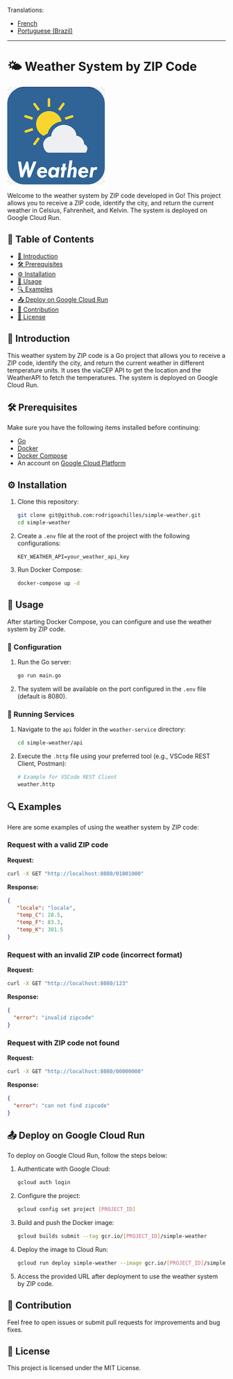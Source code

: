 Translations:

* [French](README_fr.md)
* [Portuguese (Brazil)](README_pt_br.md)

---

# 🌤️ Weather System by ZIP Code

![Project Logo](assets/simple_weather-logo.png)

Welcome to the weather system by ZIP code developed in Go! This project allows you to receive a ZIP code, identify the city, and return the current weather in Celsius, Fahrenheit, and Kelvin. The system is deployed on Google Cloud Run.

## 📑&nbsp;Table of Contents

- [📖 Introduction](#introduction)
- [🛠 Prerequisites](#prerequisites)
- [⚙️ Installation](#installation)
- [🚀 Usage](#usage)
- [🔍 Examples](#examples)
- [📤 Deploy on Google Cloud Run](#deploy-on-google-cloud-run)
- [🤝 Contribution](#contribution)
- [📜 License](#license)

## 📖&nbsp;Introduction

This weather system by ZIP code is a Go project that allows you to receive a ZIP code, identify the city, and return the current weather in different temperature units. It uses the viaCEP API to get the location and the WeatherAPI to fetch the temperatures. The system is deployed on Google Cloud Run.

## 🛠&nbsp;Prerequisites

Make sure you have the following items installed before continuing:

- [Go](https://golang.org/doc/install)
- [Docker](https://www.docker.com/get-started)
- [Docker Compose](https://docs.docker.com/compose/install/)
- An account on [Google Cloud Platform](https://cloud.google.com/)

## ⚙️&nbsp;Installation

1. Clone this repository:

    ```sh
    git clone git@github.com:rodrigoachilles/simple-weather.git
    cd simple-weather
    ```

2. Create a `.env` file at the root of the project with the following configurations:

    ```env
    KEY_WEATHER_API=your_weather_api_key
    ```

3. Run Docker Compose:

    ```sh
    docker-compose up -d
    ```

## 🚀&nbsp;Usage

After starting Docker Compose, you can configure and use the weather system by ZIP code.

### 🔧&nbsp;Configuration

1. Run the Go server:

    ```sh
    go run main.go
    ```

2. The system will be available on the port configured in the `.env` file (default is 8080).

### 🔧&nbsp;Running Services

1. Navigate to the `api` folder in the `weather-service` directory:

    ```sh
    cd simple-weather/api
    ```

2. Execute the `.http` file using your preferred tool (e.g., VSCode REST Client, Postman):

    ```sh
    # Example for VSCode REST Client
    weather.http
    ```

## 🔍&nbsp;Examples

Here are some examples of using the weather system by ZIP code:

### Request with a valid ZIP code

**Request:**

```sh
curl -X GET "http://localhost:8080/01001000"
```

**Response:**

```json
{
   "locale": "locale",
   "temp_C": 28.5,
   "temp_F": 83.3,
   "temp_K": 301.5
}
```

### Request with an invalid ZIP code (incorrect format)

**Request:**

```sh
curl -X GET "http://localhost:8080/123"
```

**Response:**

```json
{
  "error": "invalid zipcode"
}
```

### Request with ZIP code not found

**Request:**

```sh
curl -X GET "http://localhost:8080/00000000"
```

**Response:**

```json
{
  "error": "can not find zipcode"
}
```

## 📤&nbsp;Deploy on Google Cloud Run

To deploy on Google Cloud Run, follow the steps below:

1. Authenticate with Google Cloud:

    ```sh
    gcloud auth login
    ```

2. Configure the project:

    ```sh
    gcloud config set project [PROJECT_ID]
    ```

3. Build and push the Docker image:

    ```sh
    gcloud builds submit --tag gcr.io/[PROJECT_ID]/simple-weather
    ```

4. Deploy the image to Cloud Run:

    ```sh
    gcloud run deploy simple-weather --image gcr.io/[PROJECT_ID]/simple-weather --platform managed
    ```

5. Access the provided URL after deployment to use the weather system by ZIP code.

## 🤝&nbsp;Contribution

Feel free to open issues or submit pull requests for improvements and bug fixes.

## 📜&nbsp;License

This project is licensed under the MIT License.
